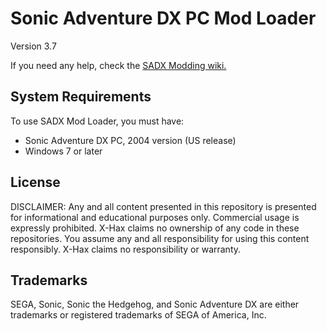 # Sonic Adventure DX PC Mod Loader
Version 3.7

If you need any help, check the [SADX Modding wiki.](https://github.com/X-Hax/SADXModdingGuide/wiki/SADX-Troubleshooting-Guide)

## System Requirements

To use SADX Mod Loader, you must have:
* Sonic Adventure DX PC, 2004 version (US release)
* Windows 7 or later

## License

DISCLAIMER:
Any and all content presented in this repository is presented for
informational and educational purposes only. Commercial usage is
expressly prohibited. X-Hax claims no ownership of any code
in these repositories. You assume any and all responsibility for
using this content responsibly. X-Hax claims no responsibility
or warranty.


## Trademarks

SEGA, Sonic, Sonic the Hedgehog, and Sonic Adventure DX are either
trademarks or registered trademarks of SEGA of America, Inc.
